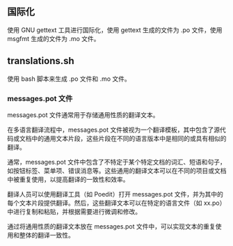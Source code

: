 
## 国际化
使用 GNU gettext 工具进行国际化，使用 gettext 生成的文件为 .po 文件，使用 msgfmt 生成的文件为 .mo 文件。

## translations.sh
使用 bash 脚本来生成 .po 文件和 .mo 文件。

### messages.pot 文件
messages.pot 文件通常用于存储通用性质的翻译文本。

在多语言翻译流程中，messages.pot 文件被视为一个翻译模板，其中包含了源代码或文档中的通用文本片段，这些片段在不同的语言版本中是相同的或具有相似的翻译。

通常，messages.pot 文件中包含了不特定于某个特定文档的词汇、短语和句子，如按钮标签、菜单项、错误消息等。这些通用的翻译文本可以在不同的项目或文档中被重复使用，以提高翻译的一致性和效率。

翻译人员可以使用翻译工具（如 Poedit）打开 messages.pot 文件，并为其中的每个文本片段提供翻译。然后，这些翻译文本可以在特定的语言文件（如 xx.po）中进行复制和粘贴，并根据需要进行微调和修改。

通过将通用性质的翻译文本放在 messages.pot 文件中，可以实现文本的重复使用和整体的翻译一致性。

